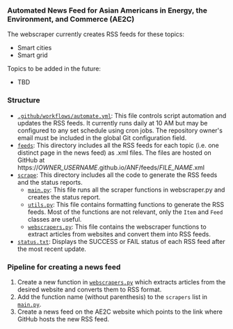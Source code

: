 ### Automated News Feed for Asian Americans in Energy, the Environment, and Commerce (AE2C)

The webscraper currently creates RSS feeds for these topics:
 - Smart cities
 - Smart grid

Topics to be added in the future:
 - TBD

### Structure
 - [`.github/workflows/automate.yml`](./.github/workflows/automate.yml): This file controls script automation and updates the RSS feeds. It currently runs daily at 10 AM but may be configured to any set schedule using cron jobs. The repository owner's email must be included in the global Git configuration field.
 - [`feeds`](./feeds): This directory includes all the RSS feeds for each topic (i.e. one distinct page in the news feed) as .xml files. The files are hosted on GitHub at https://*OWNER_USERNAME*.github.io/ANF/feeds/*FILE_NAME*.xml
 - [`scrape`](./scrape): This directory includes all the code to generate the RSS feeds and the status reports.
   - [`main.py`](./scrape/main.py): This file runs all the scraper functions in webscraper.py and creates the status report.
   - [`utils.py`](./scrape/utils.py): This file contains formatting functions to generate the RSS feeds. Most of the functions are not relevant, only the `Item` and `Feed` classes are useful.
   - [`webscrapers.py`](./scrape/webscrapers.py): This file contains the webscraper functions to extract articles from websites and convert them into RSS feeds.
 - [`status.txt`](./status.txt): Displays the SUCCESS or FAIL status of each RSS feed after the most recent update.
 
 ### Pipeline for creating a news feed
 1. Create a new function in [`webscrapers.py`](./scrape/webscrapers.py) which extracts articles from the desired website and converts them to RSS format.
 2. Add the function name (without parenthesis) to the `scrapers` list in [`main.py`](./scrape/main.py).
 3. Create a news feed on the AE2C website which points to the link where GitHub hosts the new RSS feed.
